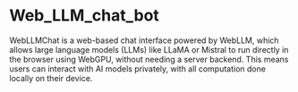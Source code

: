 # Web_LLM_chat_bot
WebLLMChat is a web-based chat interface powered by WebLLM, which allows large language models (LLMs) like LLaMA or Mistral to run directly in the browser using WebGPU, without needing a server backend. This means users can interact with AI models privately, with all computation done locally on their device.
